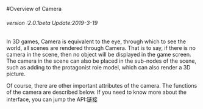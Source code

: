 #Overview of Camera

###### *version :2.0.1beta   Update:2019-3-19*

In 3D games, Camera is equivalent to the eye, through which to see the world, all scenes are rendered through Camera. That is to say, if there is no camera in the scene, then no object will be displayed in the game screen. The camera in the scene can also be placed in the sub-nodes of the scene, such as adding to the protagonist role model, which can also render a 3D picture.

Of course, there are other important attributes of the camera. The functions of the camera are described below. If you need to know more about the interface, you can jump the API:[链接](https://layaair.ldc.layabox.com/api2/Chinese/index.html?category=Core&class=laya.d3.core.Camera)

